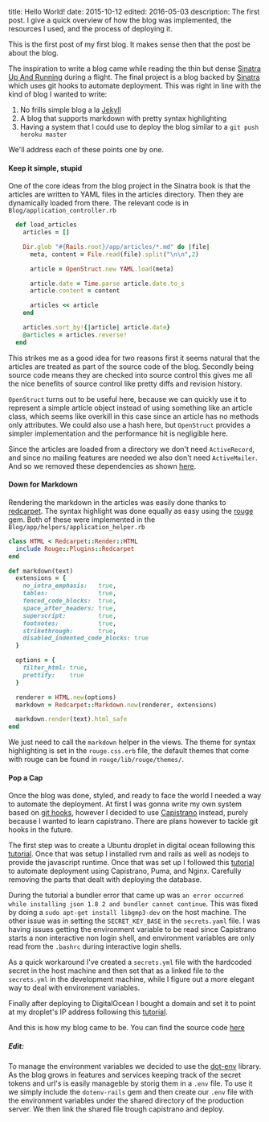 title: Hello World!
date:  2015-10-12
edited: 2016-05-03
description: The first post. I give a quick overview of how the blog was implemented, the resources I used, and the process of deploying it.

This is the first post of my first blog. It makes sense then that the post be about the blog.

The inspiration to write a blog came while reading the thin but dense [Sinatra Up And Running](http://shop.oreilly.com/product/0636920019664.do) during a flight.  The final project is a blog backed by [Sinatra](https://github.com/sinatra/sinatra) which uses git hooks to automate deployment. This was right in line with the kind of blog I wanted to write:

1. No frills simple blog a la [Jekyll](https://jekyllrb.com/)
2. A blog that supports markdown with pretty syntax highlighting
3. Having a system that I could use to deploy the blog similar to a `git push heroku master`

We'll address each of these points one by one.

#### Keep it simple, stupid

One of the core ideas from the blog project in the Sinatra book is that the articles are written to YAML files in the articles directory. Then they are dynamically loaded from there. The relevant code is in `Blog/application_controller.rb`

``` ruby
  def load_articles
    articles = []

    Dir.glob "#{Rails.root}/app/articles/*.md" do |file|
      meta, content = File.read(file).split("\n\n",2)

      article = OpenStruct.new YAML.load(meta)

      article.date = Time.parse article.date.to_s
      article.content = content

      articles << article
    end

    articles.sort_by!{|article| article.date}
    @articles = articles.reverse!
  end
```

This strikes me as a good idea for two reasons first it seems natural that the articles are treated as part of the source code of the blog. Secondly being source code means they are checked into source control this gives me all the nice benefits of source control like pretty diffs and revision history.

`OpenStruct` turns out to be useful here, because we can quickly use it to represent a simple article object instead of using something like an article class, which seems like overkill in this case since an article has no methods only attributes. We could also use a hash here, but `OpenStruct` provides a simpler implementation and the performance hit is negligible here.

Since the articles are loaded from a directory we don't need `ActiveRecord`, and since no mailing features are needed we also don't need `ActiveMailer`. And so we removed these dependencies as shown [here](http://villesiltanen.com/blog/2014/11/13/removing-action-mailer-from-a-rails-app/).

#### Down for Markdown

Rendering the markdown in the articles was easily done thanks to [redcarpet](https://github.com/vmg/redcarpet). The syntax highlight was done equally as easy using the [rouge](https://github.com/jneen/rouge) gem. Both of these were implemented in the `Blog/app/helpers/application_helper.rb`

``` ruby
class HTML < Redcarpet::Render::HTML
  include Rouge::Plugins::Redcarpet
end

def markdown(text)
  extensions = {
    no_intra_emphasis:   true,
    tables:              true,
    fenced_code_blocks:  true,
    space_after_headers: true,
    superscript:         true,
    footnotes:           true,
    strikethrough:       true,
    disabled_indented_code_blocks: true
  }

  options = {
    filter_html: true,
    prettify:    true
  }

  renderer = HTML.new(options)
  markdown = Redcarpet::Markdown.new(renderer, extensions)

  markdown.render(text).html_safe
end
```

We just need to call the `markdown` helper in the views. The theme for syntax highlighting is set in the `rouge.css.erb` file, the default themes that come with rouge can be found in `rouge/lib/rouge/themes/`.

#### Pop a Cap

Once the blog was done, styled, and ready to face the world I needed a way to automate the deployment. At first I was gonna write my own system based on [git hooks](https://git-scm.com/book/en/v2/Customizing-Git-Git-Hooks), however I decided to use [Capistrano](http://capistranorb.com/) instead, purely because I wanted to learn capistrano. There are plans however to tackle git hooks in the future.

The first step was to create a Ubuntu droplet in digital ocean following this [tutorial](https://www.digitalocean.com/community/tutorials/initial-server-setup-with-ubuntu-14-04). Once that was setup I installed rvm and rails as well as nodejs to provide the javascript runtime. Once that was set up I followed this [tutorial](https://www.digitalocean.com/community/tutorials/deploying-a-rails-app-on-ubuntu-14-04-with-capistrano-nginx-and-puma) to automate deployment using Capistrano, Puma, and Nginx. Carefully removing the parts that dealt with deploying the database.

During the tutorial a bundler error that came up was `an error occurred while installing json 1.8 2 and bundler cannot continue`. This was fixed by doing a `sudo apt-get install libgmp3-dev` on the host machine. The other issue was in setting the `SECRET_KEY_BASE` in the `secrets.yaml` file. I was having issues getting the environment variable to be read since Capistrano starts a non interactive non login shell, and environment variables are only read from the `.bashrc` during interactive login shells.

As a quick workaround I've created a `secrets.yml` file with the hardcoded secret in the host machine and then set that as a linked file to the `secrets.yml` in the development machine, while I figure out a more elegant way to deal with environment variables.

Finally after deploying to DigitalOcean I bought a domain and set it to point at my droplet's IP address following this [tutorial](https://www.digitalocean.com/community/tutorials/how-to-set-up-a-host-name-with-digitalocean).

And this is how my blog came to be. You can find the source code [here](https://github.com/itsWill/Blog)

##### Edit:

To manage the environment variables we decided to use the [dot-env](https://github.com/bkeepers/dotenv) library. As the blog grows in features and services keeping track of the secret tokens and url's is easily manageble by storig them in a `.env` file. To use it we simply include the `dotenv-rails` gem and then create our `.env` file with the environment variables under the shared directory of the production server. We then link the shared file trough capistrano and deploy.
